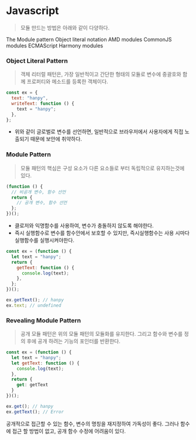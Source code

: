 # Javascript

> 모듈 만드는 방법은 아래와 같이 다양하다.

The Module pattern
Object literal notation
AMD modules
CommonJS modules
ECMAScript Harmony modules

### Object Literal Pattern

> 객체 리터럴 패턴은, 가장 일반적이고 간단한 형태의 모듈로 변수에 중괄호와 함께 프로퍼티와 메소드를 등록한 객체이다.

```javascript
const ex = {
  text: "hanpy",
  writeText: function () {
    text = "hanpy";
  },
};
```

- 위와 같이 글로벌로 변수를 선언하면, 일반적으로 브라우저에서 사용자에게 직접 노출되기 때문에 보안에 취약하다.

### Module Pattern

> 모듈 패턴의 핵심은 구성 요소가 다른 요소들로 부터 독립적으로 유지하는것에 있다.

```javascript
(function () {
  // 비공개 변수, 함수 선언
  return {
    // 공개 변수, 함수 선언
  };
})();
```

- 클로저와 익명함수를 사용하여, 변수가 충돌하지 않도록 해야한다.
- 즉시 실행함수로 변수를 함수안에서 보호할 수 있지만, 즉시실행함수는 사용 시마다 실행함수를 실행시켜야한다.

```javascript
const ex = (function () {
  let text = "hanpy";
  return {
    getText: function () {
      console.log(text);
    },
  };
})();

ex.getText(); // hanpy
ex.text; // undefined
```

### Revealing Module Pattern

> 공개 모듈 패턴은 위의 모듈 패턴의 모듈화를 유지한다. 그리고 함수와 변수를 정의 후에 공개 하려는 기능의 포인터를 반환한다.

```javascript
const ex = (function () {
  let text = "hanpy";
  let getText: function () {
    console.log(text);
  },
  return {
    get: getText
  }
})();

ex.get(); // hanpy
ex.getText(); // Error
```

공개적으로 접근할 수 있는 함수, 변수의 명칭을 재지정하여 가독성이 좋다. 그러나 함수에 접근 할 방법이 없고, 공개 함수 수정에 어려움이 있다.
